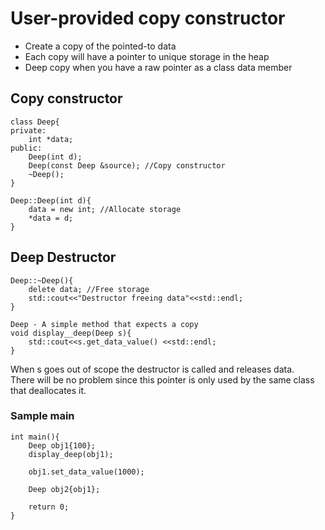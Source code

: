 # User-provided copy constructor

<ul>
    <li>Create a copy of the pointed-to data</li>
    <li>Each copy will have a pointer to unique storage in the heap</li>
    <li>Deep copy when you have a raw pointer as a class data member</li>
</ul>

## Copy constructor

```
class Deep{
private:
    int *data;
public:
    Deep(int d);
    Deep(const Deep &source); //Copy constructor
    ~Deep();
}
```

```
Deep::Deep(int d){
    data = new int; //Allocate storage
    *data = d;
}
```

## Deep Destructor

```
Deep::~Deep(){
    delete data; //Free storage
    std::cout<<"Destructor freeing data"<<std::endl;
}
```

```
Deep - A simple method that expects a copy
void display__deep(Deep s){
    std::cout<<s.get_data_value() <<std::endl;
}
```
When s goes out of scope the destructor is called and releases data.
<br/>There will be no problem since this pointer is only used by the same class that deallocates it.

### Sample main
```
int main(){
    Deep obj1{100};
    display_deep(obj1);

    obj1.set_data_value(1000);

    Deep obj2{obj1};

    return 0;
}
```